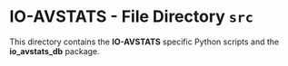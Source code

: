 # IO-AVSTATS - File Directory **`src`**

This directory contains the **IO-AVSTATS** specific Python scripts and the **io_avstats_db** package.
